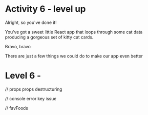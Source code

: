 # Activity 6 - level up

Alright, so you've done it!

You've got a sweet little React app that loops through some cat data producing a gorgeous set of kitty cat cards.

Bravo, bravo

There are just a few things we could do to make our app even better 

# Level 6 - 

// props props destructuring 


// console error key issue


// favFoods
